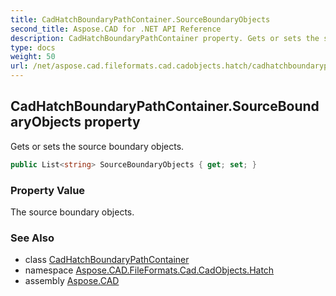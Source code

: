 ```yaml
---
title: CadHatchBoundaryPathContainer.SourceBoundaryObjects
second_title: Aspose.CAD for .NET API Reference
description: CadHatchBoundaryPathContainer property. Gets or sets the source boundary objects
type: docs
weight: 50
url: /net/aspose.cad.fileformats.cad.cadobjects.hatch/cadhatchboundarypathcontainer/sourceboundaryobjects/
---
```

## CadHatchBoundaryPathContainer.SourceBoundaryObjects property

Gets or sets the source boundary objects.

```csharp
public List<string> SourceBoundaryObjects { get; set; }
```

### Property Value

The source boundary objects.

### See Also

* class [CadHatchBoundaryPathContainer](../)
* namespace [Aspose.CAD.FileFormats.Cad.CadObjects.Hatch](../../cadhatchboundarypathcontainer/)
* assembly [Aspose.CAD](../../../)


